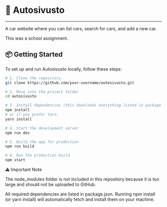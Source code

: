 # 🚗 Autosivusto

---
A car website where you can list cars, search for cars, and add a new car.

This was a school assignment.

## 📦 Getting Started

To set up and run Autosivusto locally, follow these steps:

```bash
# 1. Clone the repository
git clone https://github.com/your-username/autosivusto.git

# 2. Move into the project folder
cd autosivusto

# 3. Install dependencies (this downloads everything listed in package.json)
npm install
# or if you prefer Yarn:
yarn install

# 4. Start the development server
npm run dev

# 5. Build the app for production
npm run build

# 6. Run the production build
npm start

````
⚠️ Important Note

The node_modules folder is not included in this repository because it is too large and should not be uploaded to GitHub.

All required dependencies are listed in package.json.
Running npm install (or yarn install) will automatically fetch and install them on your machine.
